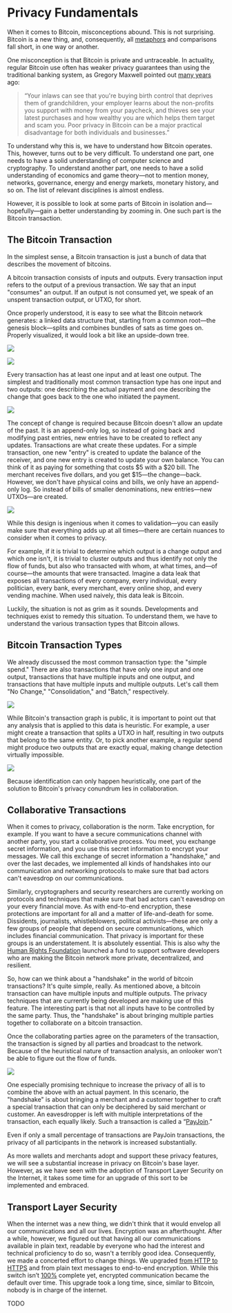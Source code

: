 # Privacy Fundamentals

When it comes to Bitcoin, misconceptions abound. This is not surprising. Bitcoin
is a new thing, and, consequently, all [metaphors][metaphors] and comparisons
fall short, in one way or another.

[metaphors]: https://dergigi.com/terminology

One misconception is that Bitcoin is private and untraceable. In actuality,
regular Bitcoin use often has weaker privacy guarantees than using the
traditional banking system, as Gregory Maxwell pointed out [many years][maxwell]
ago:

[maxwell]: https://bitcointalk.org/?topic=279249

> “Your inlaws can see that you're buying birth control that deprives them of
> grandchildren, your employer learns about the non-profits you support with money
> from your paycheck, and thieves see your latest purchases and how wealthy you
> are which helps them target and scam you. Poor privacy in Bitcoin can be a major
> practical disadvantage for both individuals and businesses.”

To understand why this is, we have to understand how Bitcoin operates. This,
however, turns out to be very difficult. To understand one part, one needs to
have a solid understanding of computer science and cryptography. To understand
another part, one needs to have a solid understanding of economics and game
theory—not to mention money, networks, governance, energy and energy markets,
monetary history, and so on. The list of relevant disciplines is almost endless.

However, it is possible to look at some parts of Bitcoin in isolation
and—hopefully—gain a better understanding by zooming in. One such part is the
Bitcoin transaction.

## The Bitcoin Transaction

In the simplest sense, a Bitcoin transaction is just a bunch of data that
describes the movement of bitcoins.

A bitcoin transaction consists of inputs and outputs. Every transaction input
refers to the output of a previous transaction. We say that an input "consumes"
an output. If an output is not consumed yet, we speak of an unspent transaction
output, or UTXO, for short.

Once properly understood, it is easy to see what the Bitcoin network generates:
a linked data structure that, starting from a common root—the genesis
block—splits and combines bundles of sats as time goes on. Properly visualized,
it would look a bit like an upside-down tree.

![](../assets/genesis-light.png#only-light)

![](../assets/genesis-dark.png#only-dark)

Every transaction has at least one input and at least one output. The simplest
and traditionally most common transaction type has one input and two outputs:
one describing the actual payment and one describing the change that goes back
to the one who initiated the payment.

![](../assets/tx.png)

The concept of change is required because Bitcoin doesn't allow an update of the
past. It is an append-only log, so instead of going back and modifying past
entries, new entries have to be created to reflect any updates. Transactions are
what create these updates. For a simple transaction, one new "entry" is created
to update the balance of the receiver, and one new entry is created to update
your own balance. You can think of it as paying for something that costs $5 with
a $20 bill. The merchant receives five dollars, and you get $15—the change—back.
However, we don't have physical coins and bills, we only have an append-only
log. So instead of bills of smaller denominations, new entries—new UTXOs—are
created.

![](../assets/timechain.png)

While this design is ingenious when it comes to validation—you can easily make
sure that everything adds up at all times—there are certain nuances to consider
when it comes to privacy.

For example, if it is trivial to determine which output is a change output and
which one isn't, it is trivial to cluster outputs and thus identify not only the
flow of funds, but also who transacted with whom, at what times, and—of
course—the amounts that were transacted. Imagine a data leak that exposes all
transactions of every company, every individual, every politician, every bank,
every merchant, every online shop, and every vending machine. When used naively,
this data leak is Bitcoin.

Luckily, the situation is not as grim as it sounds. Developments and techniques
exist to remedy this situation. To understand them, we have to understand the
various transaction types that Bitcoin allows.

## Bitcoin Transaction Types

We already discussed the most common transaction type: the "simple spend." There
are also transactions that have only one input and one output, transactions that
have multiple inputs and one output, and transactions that have multiple inputs
and multiple outputs. Let's call them "No Change," "Consolidation," and "Batch,"
respectively.

![](../assets/transaction-types.png)

While Bitcoin's transaction graph is public, it is important to point out that
any analysis that is applied to this data is heuristic. For example, a user
might create a transaction that splits a UTXO in half, resulting in two outputs
that belong to the same entity. Or, to pick another example, a regular spend
might produce two outputs that are exactly equal, making change detection
virtually impossible.

![](../assets/change.png)

Because identification can only happen heuristically, one part of the solution
to Bitcoin's privacy conundrum lies in collaboration.

## Collaborative Transactions

When it comes to privacy, collaboration is the norm. Take encryption, for
example. If you want to have a secure communications channel with another party,
you start a collaborative process. You meet, you exchange secret information,
and you use this secret information to encrypt your messages. We call this
exchange of secret information a "handshake," and over the last decades, we
implemented all kinds of handshakes into our communication and networking
protocols to make sure that bad actors can't eavesdrop on our communications.

Similarly, cryptographers and security researchers are currently working on
protocols and techniques that make sure that bad actors can't eavesdrop on your
every financial move. As with end-to-end encryption, these protections are
important for all and a matter of life-and-death for some. Dissidents,
journalists, whistleblowers, political activists—these are only a few groups of
people that depend on secure communications, which includes financial
communication. That privacy is important for these groups is an understatement.
It is absolutely essential. This is also why the [Human Rights Foundation][hrf]
launched a fund to support software developers who are making the Bitcoin
network more private, decentralized, and resilient.

[hrf]: https://hrf.org/devfund

So, how can we think about a "handshake" in the world of bitcoin transactions?
It's quite simple, really. As mentioned above, a bitcoin transaction can have
multiple inputs and multiple outputs. The privacy techniques that are currently
being developed are making use of this feature. The interesting part is that not
all inputs have to be controlled by the same party. Thus, the "handshake" is
about bringing multiple parties together to collaborate on a bitcoin
transaction.

Once the collaborating parties agree on the parameters of the transaction, the
transaction is signed by all parties and broadcast to the network. Because of
the heuristical nature of transaction analysis, an onlooker won't be able to
figure out the flow of funds.

![](../assets/collaborative-tx.png)

One especially promising technique to increase the privacy of all is to combine
the above with an actual payment. In this scenario, the "handshake" is about
bringing a merchant and a customer together to craft a special transaction that
can only be deciphered by said merchant or customer. An eavesdropper is left
with multiple interpretations of the transaction, each equally likely. Such a
transaction is called a “[PayJoin][payjoin].”

[payjoin]: https://docs.btcpayserver.org/Payjoin/

Even if only a small percentage of transactions are PayJoin transactions, the
privacy of all participants in the network is increased substantially.

As more wallets and merchants adopt and support these privacy features, we will
see a substantial increase in privacy on Bitcoin's base layer. However, as we
have seen with the adoption of Transport Layer Security on the Internet, it
takes some time for an upgrade of this sort to be implemented and embraced.

## Transport Layer Security

When the internet was a new thing, we didn't think that it would envelop all our
communications and all our lives. Encryption was an afterthought. After a while,
however, we figured out that having all our communications available in plain
text, readable by everyone who had the interest and technical proficiency to do
so, wasn't a terribly good idea. Consequently, we made a concerted effort to
change things. We upgraded [from HTTP to HTTPS][https] and from plain text
messages to end-to-end encryption. While this switch isn’t [100%][percent]
complete yet, encrypted communication became the default over time. This upgrade
took a long time, since, similar to Bitcoin, nobody is in charge of the
internet.

TODO

[https]: https://dergigi.com/https
[percent]: https://transparencyreport.google.com/https/overview?hl=en
